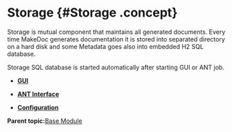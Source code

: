 # Storage {#Storage .concept}

Storage is mutual component that maintains all generated documents. Every time MakeDoc generates documentation it is stored into separated directory on a hard disk and some Metadata goes also into embedded H2 SQL database.

Storage SQL database is started automatically after starting GUI or ANT job.

-   **[GUI](../../../modules/base/storage/gui.md)**  

-   **[ANT Interface](../../../modules/base/storage/ant.md)**  

-   **[Configuration](../../../modules/base/storage/config.md)**  


**Parent topic:**[Base Module](../../../modules/base/index.md)

